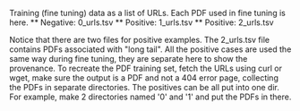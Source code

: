 Training (fine tuning) data as a list of URLs. Each PDF used in fine tuning is here. 
** Negative: 0_urls.tsv
** Positive: 1_urls.tsv
** Positive: 2_urls.tsv

Notice that there are two files for positive examples. The 2_urls.tsv file contains PDFs associated with "long tail". All the positive cases are used the same way during fine tuning, they are separate here to show the provenance. To recreate the PDF training set, fetch the URLs using curl or wget, make sure the output is a PDF and not a 404 error page, collecting the PDFs in separate directories. The positives can be all put into one dir. For example, make 2 directories named '0' and '1' and put the PDFs in there. 


